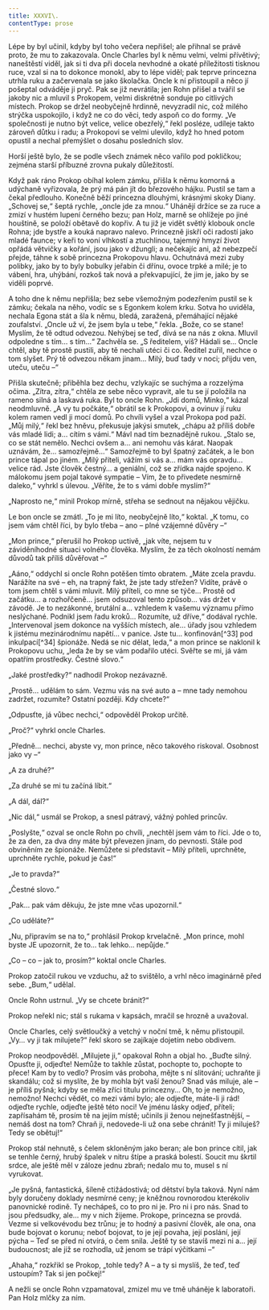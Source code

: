 ```yaml
---
title: XXXVI\.
contentType: prose
---
```


<section>

Lépe by byl učinil, kdyby byl toho večera nepřišel; ale přihnal se právě proto, že mu to zakazovala. Oncle Charles byl k němu velmi, velmi přívětivý; naneštěstí viděl, jak si ti dva při docela nevhodné a okaté příležitosti tisknou ruce, vzal si na to dokonce monokl, aby to lépe viděl; pak teprve princezna utrhla ruku a začervenala se jako školačka. Oncle k ní přistoupil a něco jí pošeptal odváděje ji pryč. Pak se již nevrátila; jen Rohn přišel a tvářil se jakoby nic a mluvil s Prokopem, velmi diskrétně sonduje po citlivých místech. Prokop se držel neobyčejně hrdinně, nevyzradil nic, což milého strýčka uspokojilo, i když ne co do věci, tedy aspoň co do formy. „Ve společnosti je nutno být velice, velice obezřelý,“ řekl posléze, udíleje takto zároveň důtku i radu; a Prokopovi se velmi ulevilo, když ho hned potom opustil a nechal přemýšlet o dosahu posledních slov.

Horší ještě bylo, že se podle všech známek něco vařilo pod pokličkou; zejména starší příbuzné zrovna pukaly důležitostí.

Když pak ráno Prokop obíhal kolem zámku, přišla k němu komorná a udýchaně vyřizovala, že prý má pán jít do březového hájku. Pustil se tam a čekal předlouho. Konečně běží princezna dlouhými, krásnými skoky Diany. „Schovej se,“ šeptá rychle, „oncle jde za mnou.“ Uhánějí držíce se za ruce a zmizí v hustém lupení černého bezu; pan Holz, marně se ohlížeje po jiné houštině, se položí obětavě do kopřiv. A tu již je vidět světlý klobouk oncle Rohna; jde bystře a kouká napravo nalevo. Princezně jiskří oči radostí jako mladé faunce; v keři to voní vlhkostí a ztuchlinou, tajemný hmyzí život opřádá větvičky a kořání, jsou jako v džungli; a nečekajíc ani, až nebezpečí přejde, táhne k sobě princezna Prokopovu hlavu. Ochutnává mezi zuby polibky, jako by to byly bobulky jeřabin či dřínu, ovoce trpké a milé; je to vábení, hra, uhýbání, rozkoš tak nová a překvapující, že jim je, jako by se viděli poprvé.

A toho dne k němu nepřišla; bez sebe všemožným podezřením pustil se k zámku; čekala na něho, vodíc se s Egonkem kolem krku. Sotva ho uviděla, nechala Egona stát a šla k němu, bledá, zaražená, přemáhající nějaké zoufalství. „Oncle už ví, že jsem byla u tebe,“ řekla. „Bože, co se stane! Myslím, že tě odtud odvezou. Nehýbej se teď, dívá se na nás z okna. Mluvil odpoledne s tím… s tím…“ Zachvěla se. „S ředitelem, víš? Hádali se… Oncle chtěl, aby tě prostě pustili, aby tě nechali utéci či co. Ředitel zuřil, nechce o tom slyšet. Prý tě odvezou někam jinam… Milý, buď tady v noci; přijdu ven, uteču, uteču –“

Přišla skutečně; přiběhla bez dechu, vzlykajíc se suchýma a rozzelýma očima. „Zítra, zítra,“ chtěla ze sebe něco vypravit, ale tu se jí položila na rameno silná a laskavá ruka. Byl to oncle Rohn. „Jdi domů, Minko,“ kázal neodmluvně. „A vy tu počkáte,“ obrátil se k Prokopovi, a ovinuv jí ruku kolem ramen vedl ji mocí domů. Po chvíli vyšel a vzal Prokopa pod paží. „Můj milý,“ řekl bez hněvu, překusuje jakýsi smutek, „chápu až příliš dobře vás mladé lidi; a… cítím s vámi.“ Mávl nad tím beznadějně rukou. „Stalo se, co se stát nemělo. Nechci ovšem a… ani nemohu vás kárat. Naopak uznávám, že… samozřejmě…“ Samozřejmě to byl špatný začátek, a le bon prince tápal po jiném. „Milý příteli, vážím si vás a… mám vás opravdu… velice rád. Jste člověk čestný… a geniální, což se zřídka najde spojeno. K málokomu jsem pojal takové sympatie – Vím, že to přivedete nesmírně daleko,“ vyhrkl s úlevou. „Věříte, že to s vámi dobře myslím?“

„Naprosto ne,“ mínil Prokop mírně, střeha se sednout na nějakou vějičku.

Le bon oncle se zmátl. „To je mi líto, neobyčejně líto,“ koktal. „K tomu, co jsem vám chtěl říci, by bylo třeba – ano – plné vzájemné důvěry –“

„Mon prince,“ přerušil ho Prokop uctivě, „jak víte, nejsem tu v záviděníhodné situaci volného člověka. Myslím, že za těch okolností nemám důvodů tak příliš důvěřovat –“

„Aáno,“ oddychl si oncle Rohn potěšen tímto obratem. „Máte zcela pravdu. Narážíte na své – eh, na trapný fakt, že jste tady střežen? Vidíte, právě o tom jsem chtěl s vámi mluvit. Milý příteli, co mne se týče… Prostě od začátku… a rozhořčeně… jsem odsuzoval tento způsob… vás držet v závodě. Je to nezákonné, brutální a… vzhledem k vašemu významu přímo neslýchané. Podnikl jsem řadu kroků… Rozumíte, už dříve,“ dodával rychle. „Intervenoval jsem dokonce na vyšších místech, ale… úřady jsou vzhledem k jistému mezinárodnímu napětí… v panice. Jste tu… konfinován[^33] pod inkulpací[^34] špionáže. Nedá se nic dělat, leda,“ a mon prince se naklonil k Prokopovu uchu, „leda že by se vám podařilo utéci. Svěřte se mi, já vám opatřím prostředky. Čestné slovo.“

„Jaké prostředky?“ nadhodil Prokop nezávazně.

„Prostě… udělám to sám. Vezmu vás na své auto a – mne tady nemohou zadržet, rozumíte? Ostatní později. Kdy chcete?“

„Odpusťte, já vůbec nechci,“ odpověděl Prokop určitě.

„Proč?“ vyhrkl oncle Charles.

„Předně… nechci, abyste vy, mon prince, něco takového riskoval. Osobnost jako vy –“

„A za druhé?“

„Za druhé se mi tu začíná líbit.“

„A dál, dál?“

„Nic dál,“ usmál se Prokop, a snesl pátravý, vážný pohled princův.

„Poslyšte,“ ozval se oncle Rohn po chvíli, „nechtěl jsem vám to říci. Jde o to, že za den, za dva dny máte být převezen jinam, do pevnosti. Stále pod obviněním ze špionáže. Nemůžete si představit – Milý příteli, uprchněte, uprchněte rychle, pokud je čas!“

„Je to pravda?“

„Čestné slovo.“

„Pak… pak vám děkuju, že jste mne včas upozornil.“

„Co uděláte?“

„Nu, připravím se na to,“ prohlásil Prokop krvelačně. „Mon prince, mohl byste JE upozornit, že to… tak lehko… nepůjde.“

„Co – co – jak to, prosím?“ koktal oncle Charles.

Prokop zatočil rukou ve vzduchu, až to svištělo, a vrhl něco imaginárně před sebe. „Bum,“ udělal.

Oncle Rohn ustrnul. „Vy se chcete bránit?“

Prokop neřekl nic; stál s rukama v kapsách, mračil se hrozně a uvažoval.

Oncle Charles, celý světloučký a vetchý v noční tmě, k němu přistoupil. „Vy… vy ji tak milujete?“ řekl skoro se zajíkaje dojetím nebo obdivem.

Prokop neodpověděl. „Milujete ji,“ opakoval Rohn a objal ho. „Buďte silný. Opusťte ji, odjeďte! Nemůže to takhle zůstat, pochopte to, pochopte to přece! Kam by to vedlo? Prosím vás proboha, mějte s ní slitování; uchraňte ji skandálu; což si myslíte, že by mohla být vaší ženou? Snad vás miluje, ale – je příliš pyšná; kdyby se měla zříci titulu princezny… Oh, to je nemožno, nemožno! Nechci vědět, co mezi vámi bylo; ale odjeďte, máte-li ji rád! odjeďte rychle, odjeďte ještě této noci! Ve jménu lásky odjeď, příteli; zapřísahám tě, prosím tě na jejím místě; učinils ji ženou nejnešťastnější, – nemáš dost na tom? Chraň ji, nedovede-li už ona sebe chránit! Ty ji miluješ? Tedy se obětuj!“

Prokop stál nehnutě, s čelem skloněným jako beran; ale bon prince cítil, jak se tenhle černý, hrubý špalek v nitru štípe a praská bolestí. Soucit mu škrtil srdce, ale ještě měl v záloze jednu zbraň; nedalo mu to, musel s ní vyrukovat.

„Je pyšná, fantastická, šíleně ctižádostivá; od dětství byla taková. Nyní nám byly doručeny doklady nesmírné ceny; je kněžnou rovnorodou kterékoliv panovnické rodině. Ty nechápeš, co to pro ni je. Pro ni i pro nás. Snad to jsou předsudky, ale… my v nich žijeme. Prokope, princezna se provdá. Vezme si velkovévodu bez trůnu; je to hodný a pasivní člověk, ale ona, ona bude bojovat o korunu; neboť bojovat, to je její povaha, její poslání, její pýcha – Teď se před ní otvírá, o čem snila. Ještě ty se stavíš mezi ni a… její budoucnost; ale již se rozhodla, už jenom se trápí výčitkami –“

„Ahaha,“ rozkřikl se Prokop, „tohle tedy? A – a ty si myslíš, že teď, teď ustoupím? Tak si jen počkej!“

A nežli se oncle Rohn vzpamatoval, zmizel mu ve tmě uháněje k laboratoři. Pan Holz mlčky za ním.

</section>
